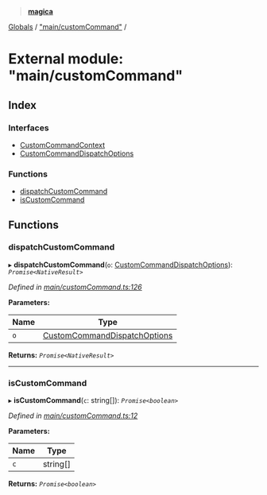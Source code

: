 > **[magica](../README.md)**

[Globals](../README.md) / ["main/customCommand"](_main_customcommand_.md) /

# External module: "main/customCommand"

## Index

### Interfaces

* [CustomCommandContext](../interfaces/_main_customcommand_.customcommandcontext.md)
* [CustomCommandDispatchOptions](../interfaces/_main_customcommand_.customcommanddispatchoptions.md)

### Functions

* [dispatchCustomCommand](_main_customcommand_.md#dispatchcustomcommand)
* [isCustomCommand](_main_customcommand_.md#iscustomcommand)

## Functions

###  dispatchCustomCommand

▸ **dispatchCustomCommand**(`o`: [CustomCommandDispatchOptions](../interfaces/_main_customcommand_.customcommanddispatchoptions.md)): *`Promise<NativeResult>`*

*Defined in [main/customCommand.ts:126](https://github.com/cancerberoSgx/magica/blob/0133e5d/src/main/customCommand.ts#L126)*

**Parameters:**

Name | Type |
------ | ------ |
`o` | [CustomCommandDispatchOptions](../interfaces/_main_customcommand_.customcommanddispatchoptions.md) |

**Returns:** *`Promise<NativeResult>`*

___

###  isCustomCommand

▸ **isCustomCommand**(`c`: string[]): *`Promise<boolean>`*

*Defined in [main/customCommand.ts:12](https://github.com/cancerberoSgx/magica/blob/0133e5d/src/main/customCommand.ts#L12)*

**Parameters:**

Name | Type |
------ | ------ |
`c` | string[] |

**Returns:** *`Promise<boolean>`*